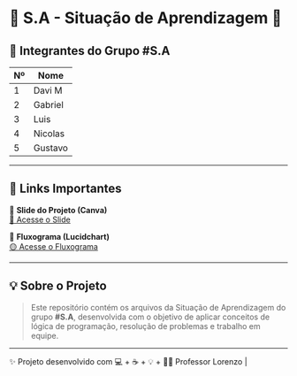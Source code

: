 # 🌟 S.A - Situação de Aprendizagem 🌟

## 👥 Integrantes do Grupo #S.A

| Nº | Nome       |
|----|------------|
| 1  | Davi M     |
| 2  | Gabriel    |
| 3  | Luis       |
| 4  | Nicolas    |
| 5  | Gustavo    |

---

## 📑 Links Importantes

🔗 **Slide do Projeto (Canva)**  
[🔵 Acesse o Slide](https://www.canva.com/design/DAGsESKSEEU/i_eI8_y_N-sglFZcOpSOzg/edit?utm_content=DAGsESKSEEU&utm_campaign=designshare&utm_medium=link2&utm_source=sharebutton)

🔗 **Fluxograma (Lucidchart)**  
[🟡 Acesse o Fluxograma](https://lucid.app/lucidchart/65c78551-58d0-47dc-96ce-5bf8208b1f1e/edit?view_items=EFsus_MKGt1J&invitationId=inv_0c70e0e3-ed66-4213-8ee0-0b263150c088)

---

## 💡 Sobre o Projeto

> Este repositório contém os arquivos da Situação de Aprendizagem do grupo **#S.A**, desenvolvida com o objetivo de aplicar conceitos de lógica de programação, resolução de problemas e trabalho em equipe.

---

✨ Projeto desenvolvido com 💻 + ☕ + 💡  + 👨‍🏫 Professor Lorenzo |
